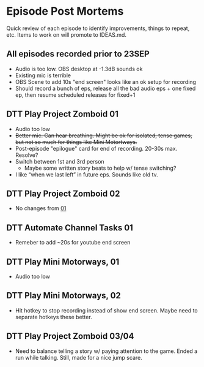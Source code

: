# Episode Post Mortems
Quick review of each episode to identify improvements, things to repeat, etc. Items to work on will promote to IDEAS.md.

## All episodes recorded prior to 23SEP
- Audio is too low. OBS desktop at -1.3dB sounds ok
- Existing mic is terrible
- OBS Scene to add 10s "end screen" looks like an ok setup for recording
- Should record a bunch of eps, release all the bad audio eps + one fixed ep, then resume scheduled releases for fixed+1

## DTT Play Project Zomboid 01
- Audio too low
- ~~Better mic. Can hear breathing. Might be ok for isolated, tense games, but not so much for things like Mini Motortways.~~
- Post-episode "epilogue" card for  end of recording. 20-30s max. Resolve?
- Switch between 1st and 3rd person
    - Maybe some written story beats to help w/ tense switching?
- I like “when we last left” in future eps. Sounds like old tv.

## DTT Play Project Zomboid 02
- No changes from [01](#dtt-play-project-zomboid-01)

## DTT Automate Channel Tasks 01
- Remeber to add ~20s for youtube end screen

## DTT Play Mini Motorways, 01
- Audio too low

## DTT Play Mini Motorways, 02
- Hit hotkey to stop recording instead of show end screen. Maybe need to separate hotkeys these better.

## DTT Play Project Zomboid 03/04
- Need to balance telling a story w/ paying attention to the game. Ended a run while talking. Still, made for a nice jump scare.
